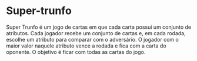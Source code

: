 # Super-trunfo
Super Trunfo é um jogo de cartas em que cada carta possui um conjunto de atributos. Cada jogador recebe um conjunto de cartas e, em cada rodada, escolhe um atributo para comparar com o adversário. O jogador com o maior valor naquele atributo vence a rodada e fica com a carta do oponente. O objetivo é ficar com todas as cartas do jogo.
